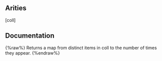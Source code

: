 ## Arities
[coll]

## Documentation
{%raw%}
Returns a map from distinct items in coll to the number of times
  they appear.
{%endraw%}
